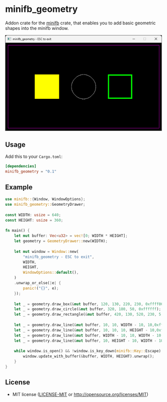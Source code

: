 # minifb_geometry

Addon crate for the [minifb](https://github.com/emoon/rust_minifb/tree/master) crate, that enables you to add basic geometric shapes into the minifb window.

![Example](examples/example.png?raw=true)

## Usage

Add this to your `Cargo.toml`:

```toml
[dependencies]
minifb_geometry = "0.1"
```

## Example

```rust
use minifb::{Window, WindowOptions};
use minifb_geometry::GeometryDrawer;

const WIDTH: usize = 640;
const HEIGHT: usize = 360;

fn main() {
    let mut buffer: Vec<u32> = vec![0; WIDTH * HEIGHT];
    let geometry = GeometryDrawer::new(WIDTH);

    let mut window = Window::new(
        "minifb_geometry - ESC to exit",
        WIDTH,
        HEIGHT,
        WindowOptions::default(),
    )
    .unwrap_or_else(|e| {
        panic!("{}", e);
    });

    let _ = geometry.draw_box(&mut buffer, 120, 130, 220, 230, 0xffff00);
    let _ = geometry.draw_circle(&mut buffer, 320, 180, 50, 0xffffff);
    let _ = geometry.draw_rectangle(&mut buffer, 420, 130, 520, 230, 5, 0x00ff00);

    let _ = geometry.draw_line(&mut buffer, 10, 10, WIDTH - 10, 10,0xff00ff);
    let _ = geometry.draw_line(&mut buffer, 10, 10, 10, HEIGHT - 10,0xff00ff);
    let _ = geometry.draw_line(&mut buffer, WIDTH - 10, 10, WIDTH - 10, HEIGHT - 10,0xff00ff);
    let _ = geometry.draw_line(&mut buffer, 10, HEIGHT - 10, WIDTH - 10, HEIGHT - 10,0xff00ff);

    while window.is_open() && !window.is_key_down(minifb::Key::Escape) {
        window.update_with_buffer(&buffer, WIDTH, HEIGHT).unwrap();
    }
}

```

## License

 * MIT license ([LICENSE-MIT](LICENSE-MIT) or http://opensource.org/licenses/MIT)
